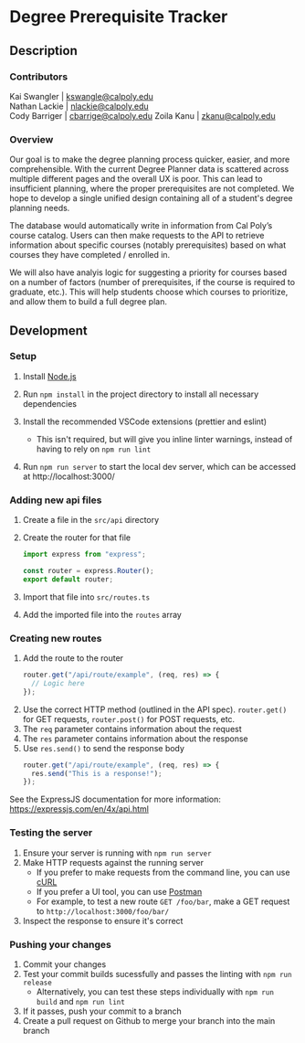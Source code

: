 # Degree Prerequisite Tracker

## Description

### Contributors

Kai Swangler | kswangle@calpoly.edu  
Nathan Lackie | nlackie@calpoly.edu  
Cody Barriger | cbarrige@calpoly.edu
Zoila Kanu | zkanu@calpoly.edu

### Overview

Our goal is to make the degree planning process quicker, easier, and more comprehensible. With the current Degree Planner data is scattered across multiple different pages and the overall UX is poor. This can lead to insufficient planning, where the proper prerequisites are not completed. We hope to develop a single unified design containing all of a student's degree planning needs.

The database would automatically write in information from Cal Poly’s course catalog. Users can then make requests to the API to retrieve information about specific courses (notably prerequisites) based on what courses they have completed / enrolled in.

We will also have analyis logic for suggesting a priority for courses based on a number of factors (number of prerequisites, if the course is required to graduate, etc.). This will help students choose which courses to prioritize, and allow them to build a full degree plan.

## Development

### Setup

1. Install [Node.js](https://nodejs.org/en)
2. Run `npm install` in the project directory to install all necessary dependencies
3. Install the recommended VSCode extensions (prettier and eslint)

   - This isn't required, but will give you inline linter warnings, instead of having to rely on `npm run lint`

4. Run `npm run server` to start the local dev server, which can be accessed at http://localhost:3000/

### Adding new api files

1. Create a file in the `src/api` directory
2. Create the router for that file

   ```ts
   import express from "express";

   const router = express.Router();
   export default router;
   ```

3. Import that file into `src/routes.ts`
4. Add the imported file into the `routes` array

### Creating new routes

1. Add the route to the router
   ```ts
   router.get("/api/route/example", (req, res) => {
     // Logic here
   });
   ```
2. Use the correct HTTP method (outlined in the API spec). `router.get()` for GET requests, `router.post()` for POST requests, etc.
3. The `req` parameter contains information about the request
4. The `res` parameter contains information about the response
5. Use `res.send()` to send the response body
   ```ts
   router.get("/api/route/example", (req, res) => {
     res.send("This is a response!");
   });
   ```

See the ExpressJS documentation for more information: https://expressjs.com/en/4x/api.html

### Testing the server

1. Ensure your server is running with `npm run server`
2. Make HTTP requests against the running server
   - If you prefer to make requests from the command line, you can use [cURL](https://curl.se/docs/tutorial.html)
   - If you prefer a UI tool, you can use [Postman](https://www.postman.com/)
   - For example, to test a new route `GET /foo/bar`, make a GET request to `http://localhost:3000/foo/bar/`
3. Inspect the response to ensure it's correct

### Pushing your changes

1. Commit your changes
2. Test your commit builds sucessfully and passes the linting with `npm run release`
   - Alternatively, you can test these steps individually with `npm run build` and `npm run lint`
3. If it passes, push your commit to a branch
4. Create a pull request on Github to merge your branch into the main branch

